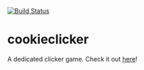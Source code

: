 
[![Build Status](https://travis-ci.org/Vresod/cookieclicker.svg?branch=gh-pages)](https://travis-ci.org/Vresod/cookieclicker)

# cookieclicker

A dedicated clicker game. Check it out [here](https://vresod.github.io/cookieclicker)!
